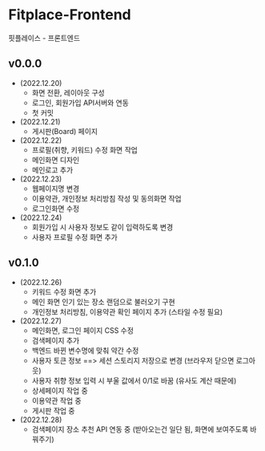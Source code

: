 # Fitplace-Frontend
핏플레이스 - 프론트엔드

## **v0.0.0**
- (2022.12.20)
  - 화면 전환, 레이아웃 구성
  - 로그인, 회원가입 API서버와 연동
  - 첫 커밋
- (2022.12.21)
  - 게시판(Board) 페이지
- (2022.12.22)
  - 프로필(취향, 키워드) 수정 화면 작업
  - 메인화면 디자인
  - 메인로고 추가
- (2022.12.23)
  - 웹페이지명 변경
  - 이용약관, 개인정보 처리방침 작성 및 동의화면 작업
  - 로그인화면 수정
- (2022.12.24)
  - 회원가입 시 사용자 정보도 같이 입력하도록 변경
  - 사용자 프로필 수정 화면 추가
  
## **v0.1.0**
- (2022.12.26)
  - 키워드 수정 화면 추가
  - 메인 화면 인기 있는 장소 랜덤으로 불러오기 구현
  - 개인정보 처리방침, 이용약관 확인 페이지 추가 (스타일 수정 필요)
- (2022.12.27)
  - 메인화면, 로그인 페이지 CSS 수정
  - 검색페이지 추가
  - 백엔드 바뀐 변수명에 맞춰 약간 수정
  - 사용자 토큰 정보 ==> 세션 스토리지 저장으로 변경 (브라우저 닫으면 로그아웃)
  - 사용자 취향 정보 입력 시 부울 값에서 0/1로 바꿈 (유사도 계산 때문에)
  - 상세페이지 작업 중
  - 이용약관 작업 중
  - 게시판 작업 중
- (2022.12.28)
  - 검색페이지 장소 추천 API 연동 중 (받아오는건 일단 됨, 화면에 보여주도록 바꿔주기)